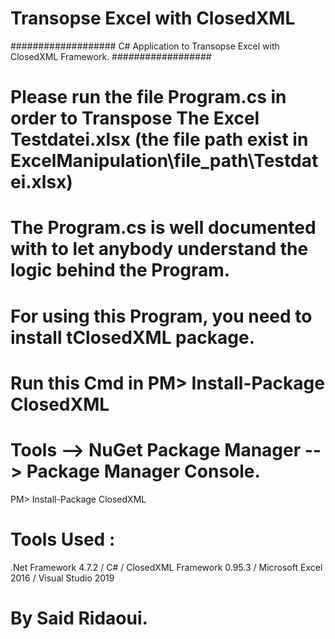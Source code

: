 # Transopse Excel with ClosedXML

################### C# Application to Transopse Excel with ClosedXML Framework. ##################


# Please run the file Program.cs in order to Transpose The Excel Testdatei.xlsx (the file path exist in ExcelManipulation\file_path\Testdatei.xlsx)

# The Program.cs is well documented with to let anybody understand the logic behind the Program.

# For using this Program, you need to install tClosedXML package.

# Run this Cmd in PM> Install-Package ClosedXML 

# Tools --> NuGet Package Manager --> Package Manager Console.

PM> Install-Package ClosedXML



# Tools Used :

.Net Framework 4.7.2 / C# / ClosedXML Framework 0.95.3 / Microsoft Excel 2016 / Visual Studio 2019 

# By Said Ridaoui.
